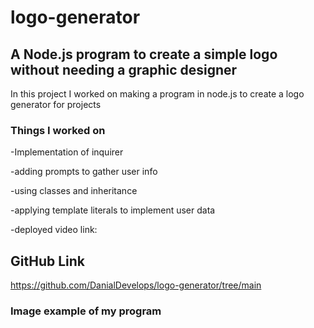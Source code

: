 # logo-generator
## A Node.js program to create a simple logo without needing a graphic designer

In this project I worked on making a program in node.js to create a logo generator for projects 

### Things I worked on
-Implementation of inquirer 

-adding prompts to gather user info  

-using classes and inheritance 

-applying template literals to implement user data

-deployed video link: 

## GitHub Link
https://github.com/DanialDevelops/logo-generator/tree/main

### Image example of my program

